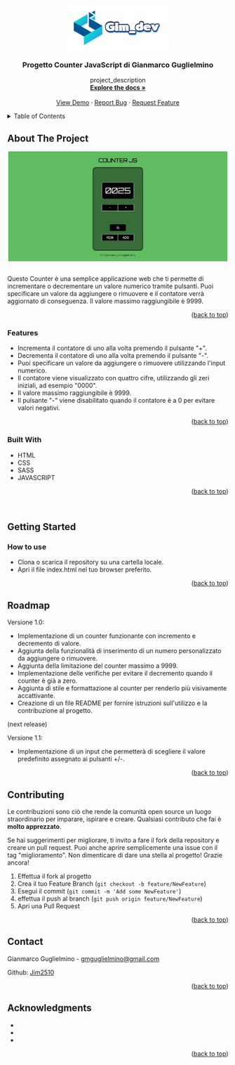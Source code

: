 <!-- PROJECT LOGO -->
<br />
<div align="center">
  <a href="https://github.com/Jim2510/Counter">
    <img src="imgs/logo.png" alt="Logo">
  </a>

<h3 align="center">Progetto Counter JavaScript di Gianmarco Guglielmino</h3>

  <p align="center">
    project_description
    <br />
    <a href="https://github.com/Jim2510/Counter"><strong>Explore the docs »</strong></a>
    <br />
    <br />
    <a href="https://jim2510.github.io/Counter/">View Demo</a>
    ·
    <a href="https://github.com/Jim2510/Counter/issues">Report Bug</a>
    ·
    <a href="https://github.com/Jim2510/Counter/issues">Request Feature</a>
  </p>
</div>



<!-- TABLE OF CONTENTS -->
<details>
  <summary>Table of Contents</summary>
  <ol>
    <li>
      <a href="#about-the-project">About The Project</a>
      <ul>
      <li><a href="#features">Features</a></li>
        <li><a href="#built-with">Built With</a></li>
      </ul>
    </li>
    <li><a href="#gettin-starter">Gettin starter</a></li>
    <ul>
    <li><a href="#how-to-use">How to use</a></li>
    </ul>
    <li><a href="#roadmap">Roadmap</a></li>
    <li><a href="#contributing">Contributing</a></li>
    <li><a href="#contact">Contact</a></li>
  </ol>
</details>



<!-- ABOUT THE PROJECT -->
## About The Project

<img src="imgs/screen.jpg" alt="Counter" style="width:500px; height:250px; display:block; margin: 0 auto"/>

<br>

Questo Counter è una semplice applicazione web che ti permette di incrementare o decrementare un valore numerico tramite pulsanti. Puoi specificare un valore da aggiungere o rimuovere e il contatore verrà aggiornato di conseguenza. Il valore massimo raggiungibile è 9999.

<p align="right">(<a href="#readme-top">back to top</a>)</p>

### Features
* Incrementa il contatore di uno alla volta premendo il pulsante "+".
* Decrementa il contatore di uno alla volta premendo il pulsante "-".
* Puoi specificare un valore da aggiungere o rimuovere utilizzando l'input numerico.
* Il contatore viene visualizzato con quattro cifre, utilizzando gli zeri iniziali, ad esempio "0000".
* Il valore massimo raggiungibile è 9999.
* Il pulsante "-" viene disabilitato quando il contatore è a 0 per evitare valori negativi.

<p align="right">(<a href="#readme-top">back to top</a>)</p>

### Built With

* HTML
* CSS
* SASS
* JAVASCRIPT

<p align="right">(<a href="#readme-top">back to top</a>)</p>

<br>

<!-- GETTING STARTED -->
## Getting Started

<!-- USAGE EXAMPLES -->
### How to use

* Clona o scarica il repository su una cartella locale.
* Apri il file index.html nel tuo browser preferito.

<p align="right">(<a href="#readme-top">back to top</a>)</p>



<!-- ROADMAP -->
## Roadmap

Versione 1.0:

* Implementazione di un counter funzionante con incremento e decremento di valore.
* Aggiunta della funzionalità di inserimento di un numero personalizzato da aggiungere o rimuovere.
* Aggiunta della limitazione del counter massimo a 9999.
* Implementazione delle verifiche per evitare il decremento quando il counter è già a zero.
* Aggiunta di stile e formattazione al counter per renderlo più visivamente accattivante.
* Creazione di un file README per fornire istruzioni sull'utilizzo e la contribuzione al progetto.

(next release)

Versione 1.1:
* Implementazione di un input che permetterà di scegliere il valore predefinito assegnato ai pulsanti +/-.

<p align="right">(<a href="#readme-top">back to top</a>)</p>



<!-- CONTRIBUTING -->
## Contributing

Le contribuzioni sono ciò che rende la comunità open source un luogo straordinario per imparare, ispirare e creare. Qualsiasi contributo che fai è **molto apprezzato**.

Se hai suggerimenti per migliorare, ti invito a fare il fork della repository e creare un pull request. Puoi anche aprire semplicemente una issue con il tag "miglioramento". Non dimenticare di dare una stella al progetto! Grazie ancora!

1. Effettua il fork al progetto
2. Crea il tuo Feature Branch (`git checkout -b feature/NewFeature`)
3. Esegui il commit (`git commit -m 'Add some NewFeature'`)
4. effettua il push al branch (`git push origin feature/NewFeature`)
5. Apri una Pull Request

<p align="right">(<a href="#readme-top">back to top</a>)</p>



<!-- CONTACT -->
## Contact

Gianmarco Guglielmino - gmguglielmino@gmail.com

Github: [Jim2510](https://github.com/Jim2510)

<p align="right">(<a href="#readme-top">back to top</a>)</p>



<!-- ACKNOWLEDGMENTS -->
## Acknowledgments

* []()
* []()
* []()

<p align="right">(<a href="#readme-top">back to top</a>)</p>



<!-- MARKDOWN LINKS & IMAGES -->
<!-- https://www.markdownguide.org/basic-syntax/#reference-style-links -->
<!-- [contributors-shield]: https://img.shields.io/github/contributors/github_username/repo_name.svg?style=for-the-badge
[contributors-url]: https://github.com/github_username/repo_name/graphs/contributors
[forks-shield]: https://img.shields.io/github/forks/github_username/repo_name.svg?style=for-the-badge
[forks-url]: https://github.com/github_username/repo_name/network/members
[stars-shield]: https://img.shields.io/github/stars/github_username/repo_name.svg?style=for-the-badge
[stars-url]: https://github.com/github_username/repo_name/stargazers
[issues-shield]: https://img.shields.io/github/issues/github_username/repo_name.svg?style=for-the-badge
[issues-url]: https://github.com/github_username/repo_name/issues
[license-shield]: https://img.shields.io/github/license/github_username/repo_name.svg?style=for-the-badge
[license-url]: https://github.com/github_username/repo_name/blob/master/LICENSE.txt
[linkedin-shield]: https://img.shields.io/badge/-LinkedIn-black.svg?style=for-the-badge&logo=linkedin&colorB=555
[linkedin-url]: https://linkedin.com/in/linkedin_username
[product-screenshot]: images/screenshot.png
[Next.js]: https://img.shields.io/badge/next.js-000000?style=for-the-badge&logo=nextdotjs&logoColor=white
[Next-url]: https://nextjs.org/
[React.js]: https://img.shields.io/badge/React-20232A?style=for-the-badge&logo=react&logoColor=61DAFB
[React-url]: https://reactjs.org/
[Vue.js]: https://img.shields.io/badge/Vue.js-35495E?style=for-the-badge&logo=vuedotjs&logoColor=4FC08D
[Vue-url]: https://vuejs.org/
[Angular.io]: https://img.shields.io/badge/Angular-DD0031?style=for-the-badge&logo=angular&logoColor=white
[Angular-url]: https://angular.io/
[Svelte.dev]: https://img.shields.io/badge/Svelte-4A4A55?style=for-the-badge&logo=svelte&logoColor=FF3E00
[Svelte-url]: https://svelte.dev/
[Laravel.com]: https://img.shields.io/badge/Laravel-FF2D20?style=for-the-badge&logo=laravel&logoColor=white
[Laravel-url]: https://laravel.com
[Bootstrap.com]: https://img.shields.io/badge/Bootstrap-563D7C?style=for-the-badge&logo=bootstrap&logoColor=white
[Bootstrap-url]: https://getbootstrap.com
[JQuery.com]: https://img.shields.io/badge/jQuery-0769AD?style=for-the-badge&logo=jquery&logoColor=white
[JQuery-url]: https://jquery.com -->